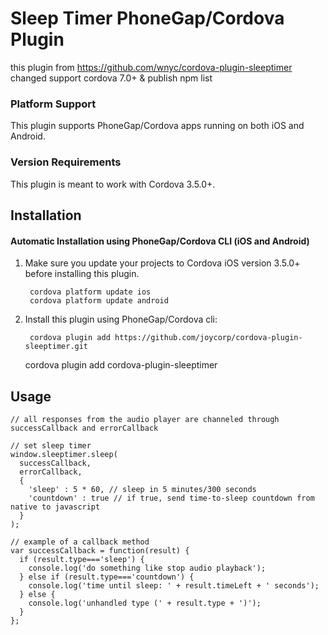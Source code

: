 # Sleep Timer PhoneGap/Cordova Plugin
this plugin from https://github.com/wnyc/cordova-plugin-sleeptimer
changed support cordova 7.0+ & publish npm list

### Platform Support

This plugin supports PhoneGap/Cordova apps running on both iOS and Android.

### Version Requirements

This plugin is meant to work with Cordova 3.5.0+.

## Installation

#### Automatic Installation using PhoneGap/Cordova CLI (iOS and Android)
1. Make sure you update your projects to Cordova iOS version 3.5.0+ before installing this plugin.

        cordova platform update ios
        cordova platform update android

2. Install this plugin using PhoneGap/Cordova cli:

        cordova plugin add https://github.com/joycorp/cordova-plugin-sleeptimer.git
	cordova plugin add cordova-plugin-sleeptimer

## Usage

    // all responses from the audio player are channeled through successCallback and errorCallback

    // set sleep timer
    window.sleeptimer.sleep(
      successCallback,
      errorCallback,
      {
        'sleep' : 5 * 60, // sleep in 5 minutes/300 seconds
        'countdown' : true // if true, send time-to-sleep countdown from native to javascript
      }
    );

    // example of a callback method
    var successCallback = function(result) {
      if (result.type==='sleep') {
        console.log('do something like stop audio playback');
      } else if (result.type==='countdown') {
        console.log('time until sleep: ' + result.timeLeft + ' seconds');
      } else {
        console.log('unhandled type (' + result.type + ')');
      }
    }; 
